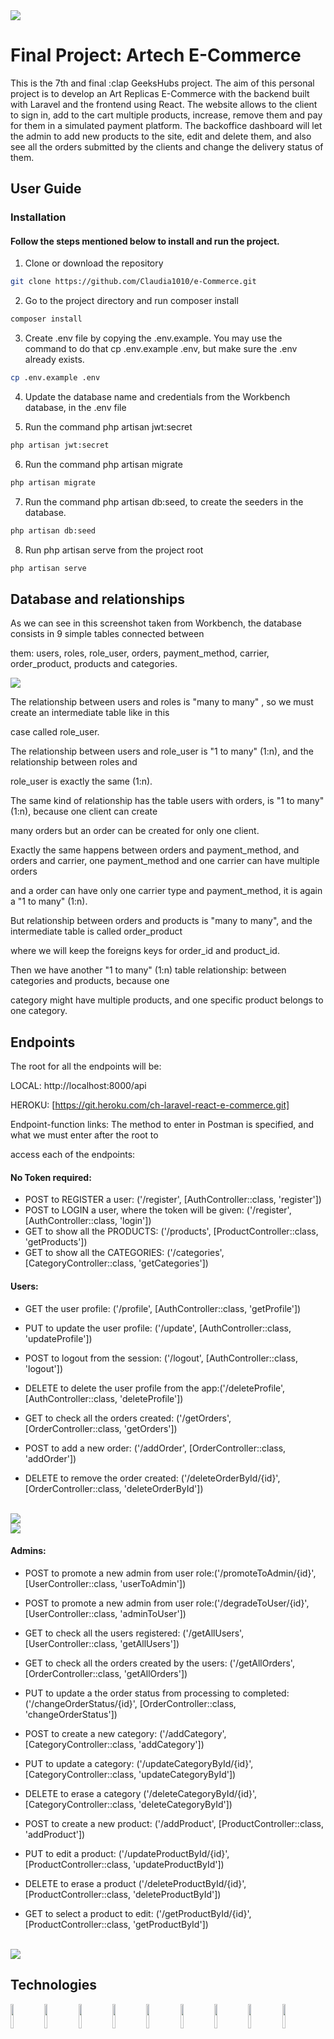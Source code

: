 <img src="https://github.com/Claudia1010/Laravel-Project-LFG/blob/main/public/img/geekhubs.png">

# Final Project: Artech E-Commerce

This is the 7th and final :clap GeeksHubs project. The aim of this personal project is to develop an Art Replicas E-Commerce with the backend built with Laravel and the frontend using React. The website allows to the client to sign in, add to the cart multiple products, increase, remove them and pay for them in a simulated payment platform. The backoffice dashboard will let the admin to add new products to the site, edit and delete them, and also see all the orders submitted by the clients and change the delivery status of them.

## User Guide

### Installation

#### Follow the steps mentioned below to install and run the project.

1. Clone or download the repository
```bash
git clone https://github.com/Claudia1010/e-Commerce.git
```
2. Go to the project directory and run composer install
```bash
composer install
```
3. Create .env file by copying the .env.example. You may use the command to do that cp .env.example .env, but make sure the .env already exists.
```bash
cp .env.example .env
```
4. Update the database name and credentials from the Workbench database, in the .env file

5. Run the command php artisan jwt:secret
```bash
php artisan jwt:secret
```
6. Run the command php artisan migrate
```bash
php artisan migrate
```
7. Run the command php artisan db:seed, to create the seeders in the database.
```bash
php artisan db:seed
```
8. Run php artisan serve from the project root  
```bash
php artisan serve
```


## Database and relationships

As we can see in this screenshot taken from Workbench, the database consists in 9 simple tables connected between

them: users, roles, role_user, orders, payment_method, carrier, order_product, products and categories.

<img src="https://github.com/Claudia1010/e-Commerce/blob/main/public/img/screenshot_ddbb.png">

The relationship between users and roles is "many to many" , so we must create an intermediate table like in this 

case called role_user.

The relationship between users and role_user is "1 to many" (1:n), and the relationship between roles and 

role_user is exactly the same (1:n).

The same kind of relationship has the table users with orders, is "1 to many" (1:n), because one client can create 

many orders but an order can be created for only one client.

Exactly the same happens between orders and payment_method, and orders and carrier, one payment_method and one carrier can have multiple orders 

and a order can have only one carrier type and payment_method, it is again a "1 to many" (1:n).

But relationship between orders and products is "many to many", and the intermediate table is called order_product 

where we will keep the foreigns keys for order_id and product_id.

Then we have another "1 to many" (1:n) table relationship: between categories and products, because one 

category might have multiple products, and one specific product belongs to one category.


## Endpoints

The root for all the endpoints will be:

LOCAL: http://localhost:8000/api

HEROKU: [https://git.heroku.com/ch-laravel-react-e-commerce.git]


Endpoint-function links: The method to enter in Postman is specified, and what we must enter after the root to 

access each of the endpoints:

#### No Token required:

- POST to REGISTER a user: ('/register', [AuthController::class, 'register'])
- POST to LOGIN a user, where the token will be given: ('/register', [AuthController::class, 'login'])
- GET to show all the PRODUCTS: ('/products', [ProductController::class, 'getProducts'])
- GET to show all the CATEGORIES: ('/categories', [CategoryController::class, 'getCategories'])

#### Users:

- GET the user profile: ('/profile', [AuthController::class, 'getProfile'])
- PUT to update the user profile: ('/update', [AuthController::class, 'updateProfile'])
- POST to logout from the session: ('/logout', [AuthController::class, 'logout'])
- DELETE to delete the user profile from the app:('/deleteProfile', [AuthController::class, 'deleteProfile'])

- GET to check all the orders created: ('/getOrders', [OrderController::class, 'getOrders'])
- POST to add a new order: ('/addOrder', [OrderController::class, 'addOrder'])
- DELETE to remove the order created: ('/deleteOrderById/{id}', [OrderController::class, 'deleteOrderById'])

<br/>
<img src="https://github.com/Claudia1010/e-Commerce/blob/main/public/img/screenshot_wkb.jpg">
<br/>
<img src="https://github.com/Claudia1010/e-Commerce/blob/main/public/img/screenshot_postman1.jpg">
<br/>

#### Admins:

- POST to promote a new admin from user role:('/promoteToAdmin/{id}', [UserController::class, 'userToAdmin'])
- POST to promote a new admin from user role:('/degradeToUser/{id}', [UserController::class, 'adminToUser'])
- GET to check all the users registered: ('/getAllUsers', [UserController::class, 'getAllUsers'])

- GET to check all the orders created by the users: ('/getAllOrders', [OrderController::class, 'getAllOrders'])
- PUT to update a the order status from processing to completed: ('/changeOrderStatus/{id}', [OrderController::class, 'changeOrderStatus'])


- POST to create a new category: ('/addCategory', [CategoryController::class, 'addCategory'])
- PUT to update a category: ('/updateCategoryById/{id}', [CategoryController::class, 'updateCategoryById'])
- DELETE to erase a category ('/deleteCategoryById/{id}', [CategoryController::class, 'deleteCategoryById'])

- POST to create a new product: ('/addProduct', [ProductController::class, 'addProduct'])
- PUT to edit a product: ('/updateProductById/{id}', [ProductController::class, 'updateProductById'])
- DELETE to erase a product ('/deleteProductById/{id}', [ProductController::class, 'deleteProductById'])
- GET to select a product to edit: ('/getProductById/{id}', [ProductController::class, 'getProductById'])

<br/>
<img src="https://github.com/Claudia1010/e-Commerce/blob/main/public/img/screenshot_postman.jpg">
<br/>


## Technologies

<code><img width="10%" src="https://www.vectorlogo.zone/logos/heroku/heroku-ar21.svg"></code>
<code><img width="10%" src="https://www.vectorlogo.zone/logos/mysql/mysql-ar21.svg"></code>
<code><img width="10%" src="https://www.vectorlogo.zone/logos/laravel/laravel-ar21.svg"></code>
<code><img width="10%" src="https://www.vectorlogo.zone/logos/php/php-icon.svg"></code>
<code><img width="10%" src="https://www.vectorlogo.zone/logos/getpostman/getpostman-ar21.svg"></code>
<code><img width="10%" src="https://cdn.auth0.com/blog/jwtc/jwt_05.jpg"></code>
<code><img width="10%" src="https://github.com/Claudia1010/teamProjectReact/blob/master/public/img/axios.png"></code>
<code><img width="10%" src="https://github.com/Claudia1010/teamProjectReact/blob/master/public/img/cors.png"></code>
<code><img width="10%" src="https://github.com/Claudia1010/teamProjectReact/blob/master/public/img/doenv.png"></code>